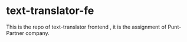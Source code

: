 # text-translator-fe
This is the repo of text-translator frontend , it is the assignment of Punt-Partner company.
